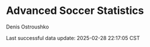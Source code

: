 # Advanced Soccer Statistics
Denis Ostroushko

<!-- gfm -->

Last successful data update: 2025-02-28 22:17:05 CST
